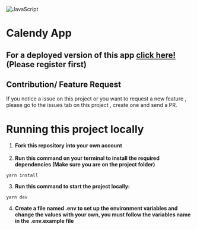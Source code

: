 ![JavaScript](https://img.shields.io/badge/javascript-%23323330.svg?style=for-the-badge&logo=javascript&logoColor=%23F7DF1E)

# Calendy App


## For a deployed version of this app [click here!](https://mern-calendar-tau.vercel.app/) (Please register first)


## Contribution/ Feature Request

If you notice a issue on this project or you want to request a new feature , please go to the issues tab on this project , create one and send a PR.

# Running this project locally


1. **Fork this repository into your own account** <br><br>
2. **Run this command on your terminal to install the required dependencies (Make sure you are on the project folder)**

```
yarn install
```

3. **Run this command to start the project locally:**

```
yarn dev
```

4. **Create a file named .env to set up the environment variables and change the values with your own, you must follow the variables name in the .env.example file**
